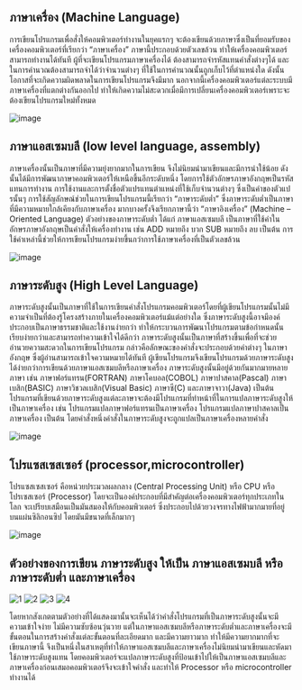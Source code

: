 ## ภาษาเครื่อง (Machine Language)
การเขียนโปรแกรมเพื่อสั่งให้คอมพิวเตอร์ทำงานในยุคแรกๆ จะต้องเขียนด้วยภาษาซึ่งเป็นที่ยอมรับของเครื่องคอมพิวเตอร์ที่เรียกว่า “ภาษาเครื่อง” ภาษานี้ประกอบด้วยตัวเลขล้วน ทำให้เครื่องคอมพิวเตอร์สามารถทำงานได้ทันที ผู้ที่จะเขียนโปรแกรมภาษาเครื่องได้ ต้องสามารถจำรหัสแทนคำสั่งต่างๆได้ และในการคำนวณต้องสามารถจำได้ว่าจำนวนต่างๆ ที่ใช้ในการคำนวณนั้นถูกเก็บไว้ที่ตำแหน่งใด ดังนั้นโอกาสที่จะเกิดความผิดพลาดในการเขียนโปรแกรมจึงมีมาก นอกจากนี้เครื่องคอมพิวเตอร์แต่ละระบบมีภาษาเครื่องที่แตกต่างกันออกไป ทำให้เกิดความไม่สะดวกเมื่อมีการเปลี่ยนเครื่องคอมพิวเตอร์เพราะจะต้องเขียนโปรแกรมใหม่ทั้งหมด

![image](https://user-images.githubusercontent.com/98943447/164374544-1bf91a3f-39c4-4975-bc12-7f062095d687.png)


## ภาษาแอสเซมบลี (low level language, assembly) 
ภาษาเครื่องนั้นเป็นภาษาที่มีความยุ่งยากมากในการเขียน จึงไม่นิยมนำมาเขียนและมีการนำใช้น้อย ดังนั้นได้มีการพัฒนาภาษาคอมพิวเตอร์ให้เหนือขึ้นอีกระดับหนึ่ง โดยการใช้ตัวอักษรภาษาอังกฤษเป็นรหัสแทนการทำงาน การใช้งานและการตั้งชื่อตัวแปรแทนตำแหน่งที่ใช้เก็บจำนวนต่างๆ ซึ่งเป็นค่าของตัวแปรนั้นๆ การใช้สัญลักษณ์ช่วยในการเขียนโปรแกรมนี้เรียกว่า “ภาษาระดับต่ำ” ซึ่งภาษาระดับต่ำเป็นภาษาที่มีความหมายใกล้เคียงกับภาษาเครื่อง มากบางครั้งจึงเรียกภาษานี้ว่า  “ภาษาอิงเครื่อง” (Machine – Oriented Language) ตัวอย่างของภาษาระดับต่ำ  ได้แก่ ภาษาแอสเซมบลี เป็นภาษาที่ใช้คำในอักษรภาษาอังกฤษเป็นคำสั่งให้เครื่องทำงาน เช่น ADD หมายถึง บวก SUB หมายถึง ลบ เป็นต้น การใช้คำเหล่านี้ช่วยให้การเขียนโปรแกรมง่ายขึ้นกว่าการใช้ภาษาเครื่องที่เป็นตัวเลขล้วน 

![image](https://user-images.githubusercontent.com/98943447/164373960-f4d18b75-826c-4d40-bdc3-f78035e80aea.png)


## ภาษาระดับสูง (High Level Language)
ภาษาระดับสูงนั้นเป็นภาษาที่ใช้ในการเขียนคำสั่งโปรแกรมคอมพิวเตอร์โดยที่ผู้เขียนโปรแกรมนั้นไม่มีความจำเป็นที่ต้องรู้โครงสร้างภายในเครื่องคอมพิวเตอร์แม้แต่อย่างใด ซึ่งภาษาระดับสูงนี้อาจมีองค์ประกอบเป็นภาษาธรรมชาติและใช้งานง่ายกว่า ทำให้กระบวนการพัฒนาโปรแกรมตามข้อกำหนดนั้นเรียบง่ายกว่าและสามารถทำความเข้าใจได้ดีกว่า ภาษาระดับสูงนั้นเป็นภาษาที่สร้างขึ้นเพื่อที่จะช่วยอำนวยความสะดวกในการเขียนโปรแกรม กล่าวคือลักษณะของคำสั่งจะประกอบด้วยคำต่างๆ ในภาษาอังกฤษ ซึ่งผู้อ่านสามารถเข้าใจความหมายได้ทันที ผู้เขียนโปรแกรมจึงเขียนโปรแกรมด้วยภาษาระดับสูงได้ง่ายกว่าการเขียนด้วยภาษาแอสเซมบลีหรือภาษาเครื่อง ภาษาระดับสูงนั้นมีอยู่ด้วยกันมากมายหลายภาษา เช่น ภาษาฟอร์แทรน(FORTRAN) ภาษาโคบอล(COBOL) ภาษาปาสคาล(Pascal) ภาษาเบสิก(BASIC) ภาษาวิชวลเบสิก(Visual Basic) ภาษาซี(C) และภาษาจาวา(Java) เป็นต้น โปรแกรมที่เขียนด้วยภาษาระดับสูงแต่ละภาษาจะต้องมีโปรแกรมที่ทำหน้าที่ในการแปลภาษาระดับสูงให้เป็นภาษาเครื่อง เช่น โปรแกรมแปลภาษาฟอร์แทรนเป็นภาษาเครื่อง โปรแกรมแปลภาษาปาสคาลเป็นภาษาเครื่อง เป็นต้น โดยคำสั่งหนึ่งคำสั่งในภาษาระดับสูงจะถูกแปลเป็นภาษาเครื่องหลายคำสั่ง

![image](https://user-images.githubusercontent.com/98943447/164370182-5bcd4fdc-362e-49c3-808d-7798e581aea3.png)


## โปรแซสเซสเซอร์ (processor,microcontroller)
โปรแซสเซสเซอร์ คือหน่วยประมวลผลกลาง (Central Processing Unit) หรือ CPU  หรือ โปรเซสเซอร์ (Processor) โดยจะเป็นองค์ประกอบที่มีสำคัญต่อเครื่องคอมพิวเตอร์ทุกประเภทในโลก จะเปรียบเสมือนเป็นมันสมองให้กับคอมพิวเตอร์ ซึ่งประกอบไปด้วยวงจรทางไฟฟ้ามากมายที่อยู่บนแผ่นซิลิกอนซิป  โดยมันมีขนาดที่เล็กมากๆ

![image](https://user-images.githubusercontent.com/98943447/164376869-d49c4a2b-a3c1-43b7-9881-1d1a1594d215.png)


## ตัวอย่างของการเขียน ภาษาระดับสูง ให้เป็น ภาษาแอสเซมบลี หรือ ภาษาระดับต่ำ และภาษาเครื่อง
![1](https://user-images.githubusercontent.com/98943447/164386697-9fabc122-632c-4622-b137-5baf3395504c.png)
![2](https://user-images.githubusercontent.com/98943447/164386755-96ff14e9-2dfa-4558-a84b-2c317b074586.png)
![3](https://user-images.githubusercontent.com/98943447/164386762-1e02c6c0-ec7e-4429-9a39-3812791b98fb.png)
![4](https://user-images.githubusercontent.com/98943447/164386783-cbda70db-2ad7-45de-b1b4-7bf7dc7450cc.png)

โดยหากสังเกตตามตัวอย่างที่ได้แสดงมานั้นจะเห็นได้ว่าคำสั่งโปรแกรมที่เป็นภาษาระดับสูงนั้นจะมีความเข้าใจง่าย ไม่มีความซับซ้อนวุ่นวาย แต่ในภาษาแอสเซมบลีหรือภาษาระดับต่ำและภาษาเครื่องจะมีขั้นตอนในการสร้างคำสั่งแต่ละขั้นตอนที่ละเอียดมาก และมีความยาวมาก ทำให้มีความยากมากที่จะเขียนภาษานี้ จึงเป็นหนึ่งในสาเหตุที่ทำให้ภาษาแอสเซมบลีและภาษาเครื่องไม่นิยมนำมาเขียนและหัดมาใช้ภาษาระดับสูงแทน โดยคอมพิวเตอร์จะแปลภาษาระดับสูงที่ป้อนเข้าไปให้เป็นภาษาแอสเซมบลีและภาษาเครื่องก่อนเสมอคอมพิวเตอร์จึงจะเข้าใจคำสั่ง และทำให้ Processor หรือ microcontroller ทำงานได้
